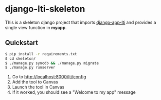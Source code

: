 # django-lti-skeleton

This is a skeleton django project that imports [django-app-lti](https://github.com/Harvard-ATG/django-app-lti) and provides a single view function in **myapp**.

## Quickstart

```sh
$ pip install -r requirements.txt
$ cd skeleton/
$ ./manage.py syncdb && ./manage.py migrate
$ ./manage.py runserver
```

1. Go to [http://localhost:8000/lti/config](http://localhost:8000/lti/config) 
2. Add the tool to Canvas 
3. Launch the tool in Canvas
4. If it worked, you should see a "Welcome to my app" message
